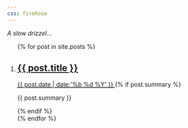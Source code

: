 ```yaml
---
css: firehose
---
```


_A slow drizzel..._

<ol id="firehose-list">{% for post in site.posts %}
  <li id="{{ post.date | date: "%s%3N" }}" class="blog">
  <h2><a href="{{ post.url | prepend:site.baseurl }}">{{ post.title }}</a></h2>
  <abbr class="published" title="{{ include.post.date }}">
    <a href="{{ include.post.url | prepend:site.baseurl }}">
      {{ post.date | date:'%b %d %Y' }}
    </a>
  </abbr>
  {% if post.summary %}<p class="post-summary">{{ post.summary }}</p>{% endif %}
  </li>
{% endfor %}</ol>

<script type="text/javascript">
const SITE_BASEURL = "{{ site.baseurl }}";
function getScript(source, callback) {
    var script = document.createElement('script');
    var prior = document.getElementsByTagName('script')[0];
    script.async = 1;
    prior.parentNode.insertBefore(script, prior);

    script.onload = script.onreadystatechange = function( _, isAbort ) {
        if(isAbort || !script.readyState || /loaded|complete/.test(script.readyState) ) {
            script.onload = script.onreadystatechange = null;
            script = undefined;

            if(!isAbort) { if(callback) callback(); }
        }
    };

    script.src = source;
}
</script>

<script type="text/javascript" src="{{ site.baseurl }}/js/firehose.js"></script>
<script type="text/javascript">
buildFirehose("firehose-list");
</script>
